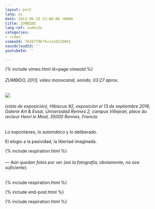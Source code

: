 ```yaml
---
layout: post
lang: es
date: 2013-06-30 22:00:00 +0000
title: ZUMBIDO
lang-ref: zumbido
categories:
- video
vimeoId: 70267796?h=11a9126041
soundcloudId: ''
youtubeId: ''

---
```

{% include vimeo.html id=page.vimeoId %}

###### ZUMBIDO, 2013, video monocanal, sonido, 03:27 aprox.

![](/mepierdoparaver/imgs/hibiscus2-1-up.jpg)

###### (vista de exposición), _Hibiscus #2_, exposición el 13 de septiembre 2016, Galerie Art & Essai, Universidad Rennes 2, campus Villejean, place du recteur Henri le Moal, 35000 Rennes, Francia.

Lo espontáneo, lo automático y lo deliberado.

El elogio a la pasividad, la libertad imaginada.

{% include respiration.html %}

###### — _Aún quedan fotos por ver (así la fotografía, obviamente, no sea suficiente)._

{% include respiration.html %}

{% include end-post.html %}

{% include respiration.html %}